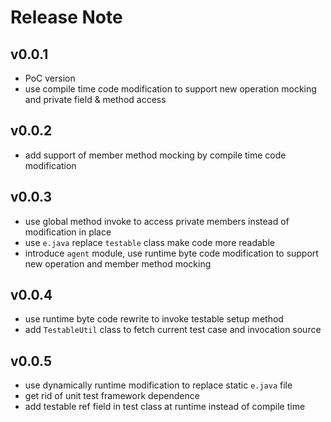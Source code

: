 # Release Note

## v0.0.1
- PoC version
- use compile time code modification to support new operation mocking and private field & method access

## v0.0.2
- add support of member method mocking by compile time code modification

## v0.0.3
- use global method invoke to access private members instead of modification in place
- use `e.java` replace `testable` class make code more readable
- introduce `agent` module, use runtime byte code modification to support new operation and member method mocking

## v0.0.4
- use runtime byte code rewrite to invoke testable setup method
- add `TestableUtil` class to fetch current test case and invocation source

## v0.0.5
- use dynamically runtime modification to replace static `e.java` file
- get rid of unit test framework dependence
- add testable ref field in test class at runtime instead of compile time
